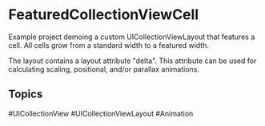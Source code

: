 # FeaturedCollectionViewCell
Example project demoing a custom UICollectionViewLayout that features a cell. 
All cells grow from a standard width to a featured width. 

The layout contains a layout attribute "delta". This attribute can be used for calculating scaling, positional, and/or parallax animations.


## Topics
#UICollectionView #UICollectionViewLayout #Animation
